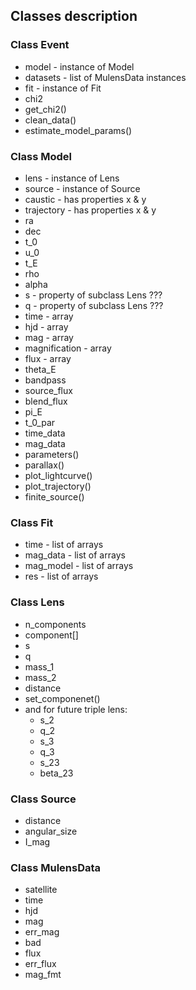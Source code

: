 ## Classes description


### Class Event
* model - instance of Model
* datasets - list of MulensData instances
* fit - instance of Fit
* chi2
* get_chi2()
* clean_data()
* estimate_model_params()

### Class Model
* lens - instance of Lens
* source - instance of Source
* caustic - has properties x & y
* trajectory - has properties x & y
* ra
* dec
* t_0
* u_0
* t_E
* rho
* alpha
* s - property of subclass Lens ???
* q - property of subclass Lens ???
* time - array
* hjd - array
* mag - array
* magnification - array
* flux - array
* theta_E
* bandpass
* source_flux
* blend_flux
* pi_E
* t_0_par
* time_data
* mag_data
* parameters()
* parallax()
* plot_lightcurve()
* plot_trajectory()
* finite_source()

### Class Fit
* time - list of arrays
* mag_data - list of arrays
* mag_model - list of arrays
* res - list of arrays

### Class Lens
* n_components
* component[]
* s
* q
* mass_1
* mass_2
* distance
* set_componenet()
* and for future triple lens:
  * s_2
  * q_2
  * s_3
  * q_3
  * s_23
  * beta_23

### Class Source
* distance
* angular_size
* I_mag

### Class MulensData
* satellite
* time
* hjd
* mag
* err_mag
* bad
* flux
* err_flux
* mag_fmt

